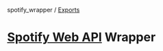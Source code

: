 spotify_wrapper / [Exports](modules.md)

# [Spotify Web API](https://developer.spotify.com/documentation/web-api) Wrapper
